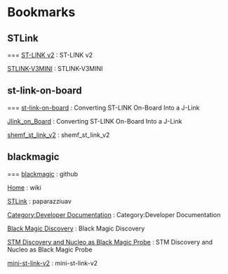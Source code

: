# Bookmarks

## STLink 
===
[ST-LINK v2](http://www.emcu.it/ST-LINKv2/ST-LINKv2.html) : ST-LINK v2 

[STLINK-V3MINI](https://www.stmicroelectronics.com.cn/content/st_com/zh/products/development-tools/hardware-development-tools/hardware-development-tools-for-stm32/stlink-v3mini.html?icmp=tt11738_cc_bn_jun2019) : STLINK-V3MINI 

## st-link-on-board
===
[st-link-on-board](https://www.segger.com/products/debug-probes/j-link/models/other-j-links/st-link-on-board/) : Converting ST-LINK On-Board Into a J-Link 

[Jlink_on_Board](https://www.segger.com/products/debug-probes/j-link/models/other-j-links/st-link-on-board/) : Converting ST-LINK On-Board Into a J-Link 

[shemf_st_link_v2](http://www.avrki.ru/picture/articles/samodelniy_st_link_v2/shemf_st_link_v2.jpg) : shemf_st_link_v2 

## blackmagic 
===
[blackmagic](https://github.com/blacksphere/blackmagic/issues/62) : github 

[Home](https://github.com/blacksphere/blackmagic/wiki) : wiki 

[STLink](http://wiki.paparazziuav.org/wiki/STLink) : paparazziuav 

[Category:Developer Documentation](http://wiki.paparazziuav.org/wiki/Category:Developer_Documentation) : Category:Developer Documentation 

[Black Magic Discovery](https://esden.net/2014/12/29/black-magic-discovery/) : Black Magic Discovery 

[STM Discovery and Nucleo as Black Magic Probe](https://embdev.net/articles/STM_Discovery_and_Nucleo_as_Black_Magic_Probe) : STM Discovery and Nucleo as Black Magic Probe 

[mini-st-link-v2](http://www.micromouseonline.com/wp/wp-content/uploads/2014/01/mini-st-link-v2.png) : mini-st-link-v2 
